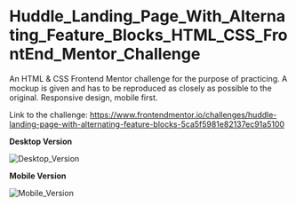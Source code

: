 # Huddle_Landing_Page_With_Alternating_Feature_Blocks_HTML_CSS_FrontEnd_Mentor_Challenge

An HTML & CSS Frontend Mentor challenge for the purpose of practicing. A mockup is given and has to be reproduced as closely as possible to the original. Responsive design, mobile first.

Link to the challenge: https://www.frontendmentor.io/challenges/huddle-landing-page-with-alternating-feature-blocks-5ca5f5981e82137ec91a5100

**Desktop Version**

![Desktop_Version](https://github.com/Vasiliki-Georgiou/Huddle_Landing_Page_With_Alternating_Feature_Blocks_HTML_CSS_FrontEnd_Mentor_Challenge/assets/113369011/3a8efd8a-a14a-4a1e-8b5a-d5c4bf086107)

**Mobile Version**

![Mobile_Version](https://github.com/Vasiliki-Georgiou/Huddle_Landing_Page_With_Alternating_Feature_Blocks_HTML_CSS_FrontEnd_Mentor_Challenge/assets/113369011/d50f85d7-074c-4f1d-95ce-b36bd92d3b1c)

